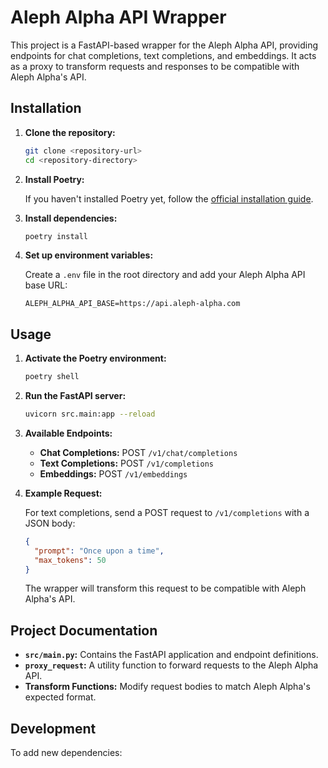 # Aleph Alpha API Wrapper

This project is a FastAPI-based wrapper for the Aleph Alpha API, providing endpoints for chat completions, text completions, and embeddings. It acts as a proxy to transform requests and responses to be compatible with Aleph Alpha's API.

## Installation

1. **Clone the repository:**

   ```bash
   git clone <repository-url>
   cd <repository-directory>
   ```

2. **Install Poetry:**

   If you haven't installed Poetry yet, follow the [official installation guide](https://python-poetry.org/docs/#installation).

3. **Install dependencies:**

   ```bash
   poetry install
   ```

4. **Set up environment variables:**

   Create a `.env` file in the root directory and add your Aleph Alpha API base URL:

   ```
   ALEPH_ALPHA_API_BASE=https://api.aleph-alpha.com
   ```

## Usage

1. **Activate the Poetry environment:**

   ```bash
   poetry shell
   ```

2. **Run the FastAPI server:**

   ```bash
   uvicorn src.main:app --reload
   ```

3. **Available Endpoints:**

   - **Chat Completions:** POST `/v1/chat/completions`
   - **Text Completions:** POST `/v1/completions`
   - **Embeddings:** POST `/v1/embeddings`

4. **Example Request:**

   For text completions, send a POST request to `/v1/completions` with a JSON body:

   ```json
   {
     "prompt": "Once upon a time",
     "max_tokens": 50
   }
   ```

   The wrapper will transform this request to be compatible with Aleph Alpha's API.

## Project Documentation

- **`src/main.py`:** Contains the FastAPI application and endpoint definitions.
- **`proxy_request`:** A utility function to forward requests to the Aleph Alpha API.
- **Transform Functions:** Modify request bodies to match Aleph Alpha's expected format.

## Development

To add new dependencies:

